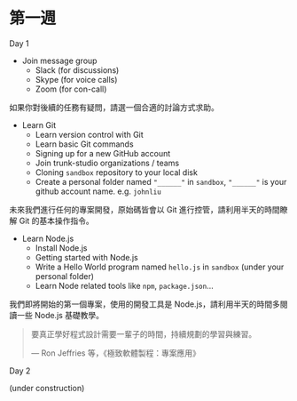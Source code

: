 # 第一週

Day 1

* Join message group
  * Slack (for discussions)
  * Skype (for voice calls)
  * Zoom (for con-call)

如果你對後續的任務有疑問，請選一個合適的討論方式求助。

* Learn Git
  * Learn version control with Git
  * Learn basic Git commands
  * Signing up for a new GitHub account
  * Join trunk-studio organizations / teams
  * Cloning `sandbox` repository to your local disk
  * Create a personal folder named `"______"` in `sandbox`, `"______"` is your github account name. e.g. `johnliu`

未來我們進行任何的專案開發，原始碼皆會以 Git 進行控管，請利用半天的時間瞭解 Git 的基本操作指令。

* Learn Node.js
  * Install Node.js
  * Getting started with Node.js
  * Write a Hello World program named `hello.js` in `sandbox` (under your personal folder)
  * Learn Node related tools like `npm`, `package.json`...

我們即將開始的第一個專案，使用的開發工具是 Node.js，請利用半天的時間多閱讀一些 Node.js 基礎教學。

> 要真正學好程式設計需要一輩子的時間，持續規劃的學習與練習。
>
> — Ron Jeffries 等，《極致軟體製程：專案應用》

Day 2

(under construction)